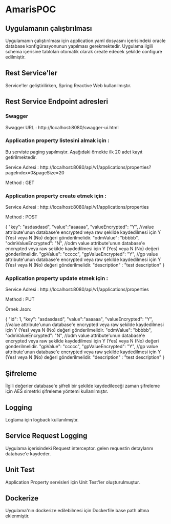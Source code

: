 # AmarisPOC

## Uygulamanın çalıştırılması

Uygulamanın çalıştırılması için application.yaml dosyasını içerisindeki oracle database konfigürasyonunun yapılması gerekmektedir. Uygulama ilgili schema içerisine tabloları otomatik olarak create edecek şekilde configure edilmiştir.

## Rest Service'ler

Service'ler geliştirilirken, Spring Reactive Web kullanılmıştır.

## Rest Service Endpoint adresleri

### Swagger

Swagger URL       : http://localhost:8080/swagger-ui.html


### Application property listesini almak için : 

Bu serviste paging yapılmıştır. Aşağıdaki örnekte ilk 20 adet kayıt getirilmektedir. 

Service Adresi  : http://localhost:8080/api/v1/applications/properties?pageIndex=0&pageSize=20

Method          : GET


### Application property create etmek için : 

Service Adresi  : http://localhost:8080/api/v1/applications/properties 

Method          : POST


{
    "key": "asdasdasd",
    "value":"aaaaaa",
    "valueEncrypted": "Y", //value attribute'unun database'e encrypted veya raw şekilde kaydedilmesi için Y (Yes) veya N (No) değeri gönderilmelidir.
    "odmValue": "bbbbb",
    "odmValueEncrypted": "N", //odm value attribute'unun database'e encrypted veya raw şekilde kaydedilmesi için Y (Yes) veya N (No) değeri gönderilmelidir.
    "gpValue": "ccccc",
    "gpValueEncrypted": "Y",  //gp value attribute'unun database'e encrypted veya raw şekilde kaydedilmesi için Y (Yes) veya N (No) değeri gönderilmelidir.
    "description" : "test description"
}


### Application property update etmek için : 

Service Adresi  : http://localhost:8080/api/v1/applications/properties 

Method          : PUT

Örnek Json:

{
    "id": 1,
    "key": "asdasdasd",
    "value":"aaaaaa",
    "valueEncrypted": "Y", //value attribute'unun database'e encrypted veya raw şekilde kaydedilmesi için Y (Yes) veya N (No) değeri gönderilmelidir.
    "odmValue": "bbbbb",
    "odmValueEncrypted": "N", //odm value attribute'unun database'e encrypted veya raw şekilde kaydedilmesi için Y (Yes) veya N (No) değeri gönderilmelidir.
    "gpValue": "ccccc",
    "gpValueEncrypted": "Y",  //gp value attribute'unun database'e encrypted veya raw şekilde kaydedilmesi için Y (Yes) veya N (No) değeri gönderilmelidir.
    "description" : "test description"
}

## Şifreleme
   
   İlgili değerler database'e şifreli bir şekilde kaydedileceği zaman şifreleme için AES simetrki şifreleme yöntemi kullanılmıştır.

## Logging

Loglama için logback kullanılmıştır. 

## Service Request Logging

Uygulama içerisindeki Request interceptor. gelen requestin detaylarını database'e kaydeder.

## Unit Test

Application Property servisleri için Unit Test'ler oluşturulmuştur.

## Dockerize

Uygulama'nın dockerize edilebilmesi için Dockerfile base path altına eklenmiştir.
